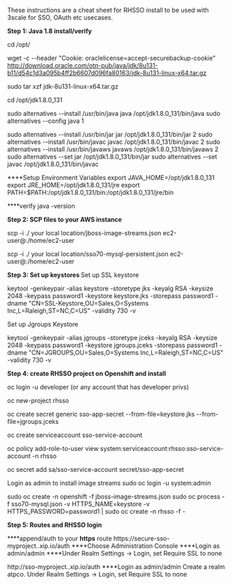 
These instructions are a cheat sheet for RHSSO install to be used with 3scale for SSO, OAuth etc usecases.
<p><b> Step 1: Java 1.8 install/verify</b>

<p>cd /opt/

wget -c --header "Cookie: oraclelicense=accept-securebackup-cookie" http://download.oracle.com/otn-pub/java/jdk/8u131-b11/d54c1d3a095b4ff2b6607d096fa80163/jdk-8u131-linux-x64.tar.gz

sudo tar xzf jdk-8u131-linux-x64.tar.gz

cd /opt/jdk1.8.0_131

sudo alternatives --install /usr/bin/java java /opt/jdk1.8.0_131/bin/java 
sudo alternatives --config java
1

sudo alternatives --install /usr/bin/jar jar /opt/jdk1.8.0_131/bin/jar 2
sudo alternatives --install /usr/bin/javac javac /opt/jdk1.8.0_131/bin/javac 2
sudo alternatives --install /usr/bin/javaws javaws /opt/jdk1.8.0_131/bin/javaws 2
sudo alternatives --set jar /opt/jdk1.8.0_131/bin/jar
sudo  alternatives --set javac /opt/jdk1.8.0_131/bin/javac


****Setup Environment Variables
export JAVA_HOME=/opt/jdk1.8.0_131
export JRE_HOME=/opt/jdk1.8.0_131/jre
export PATH=$PATH:/opt/jdk1.8.0_131/bin:/opt/jdk1.8.0_131/jre/bin

****verify
java -version

<b> Step 2: SCP files to your AWS instance</b>
<p>scp -i ./<pem file> your local location/jboss-image-streams.json ec2-user@<AWS Public DNS>:/home/ec2-user
<p>scp -i ./<pem file> your local location/sso70-mysql-persistent.json ec2-user@<AWS Public DNS>:/home/ec2-user

<b> Step 3: Set up keystores </b>
Set up SSL keystore
<p>keytool -genkeypair -alias keystore -storetype jks -keyalg RSA -keysize 2048 -keypass password1 -keystore keystore.jks -storepass password1 -dname "CN=SSL-Keystore,OU=Sales,O=Systems Inc,L=Raleigh,ST=NC,C=US" -validity 730 -v

Set up Jgroups Keystore
<p>keytool -genkeypair -alias jgroups -storetype jceks -keyalg RSA -keysize 2048 -keypass password1 -keystore jgroups.jceks -storepass password1 -dname "CN=JGROUPS,OU=Sales,O=Systems Inc,L=Raleigh,ST=NC,C=US" -validity 730 -v

<b>Step 4: create RHSSO project on Openshift and install</b>

oc login -u developer (or any account that has developer privs)
<p>oc new-project rhsso

<p>oc create secret generic sso-app-secret --from-file=keystore.jks --from-file=jgroups.jceks
<p>oc create serviceaccount sso-service-account
<p>oc policy add-role-to-user view system:serviceaccount:rhsso:sso-service-account -n rhsso
<p>oc secret add sa/sso-service-account secret/sso-app-secret


Login as admin to install image streams
sudo oc login -u system:admin

sudo oc create -n openshift -f jboss-image-streams.json
sudo oc process -f sso70-mysql.json -v HTTPS_NAME=keystore -v HTTPS_PASSWORD=password1 | sudo oc create -n rhsso -f -
<p><b> Step 5: Routes and RHSSO login</b>

****append/auth to your **https** route
	https://secure-sso-myproject.<AWS IP>.xip.io/auth
****Choose Administration Console
****Login as admin/admin
****Under Realm Settings -> Login, set Require SSL to none

http://sso-myproject.<AWS IP>.xip.io/auth
****Login as admin/admin
	Create a realm atpco. 
	Under Realm Settings -> Login, set Require SSL to none

